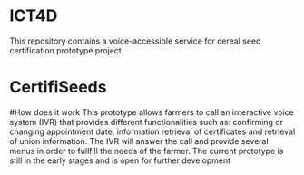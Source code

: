 # ICT4D

This repository contains a voice-accessible service for cereal seed certification prototype project.



# CertifiSeeds



#How does it work
This prototype allows farmers to call an interactive voice system (IVR) that provides different functionalities such as: confirming or changing appointment date, information retrieval of certificates and retrieval of union information. The IVR will answer the call and provide several menus in order to fullfill the needs of the farmer. The current prototype is still in the early stages and is open for further development
